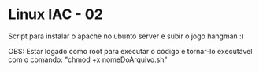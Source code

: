 # Linux IAC - 02

<p>Script para instalar o apache no ubunto server e subir o jogo hangman :)</p>
<p>OBS: Estar logado como root para executar o código e tornar-lo executável com o comando: "chmod +x nomeDoArquivo.sh"</p>
